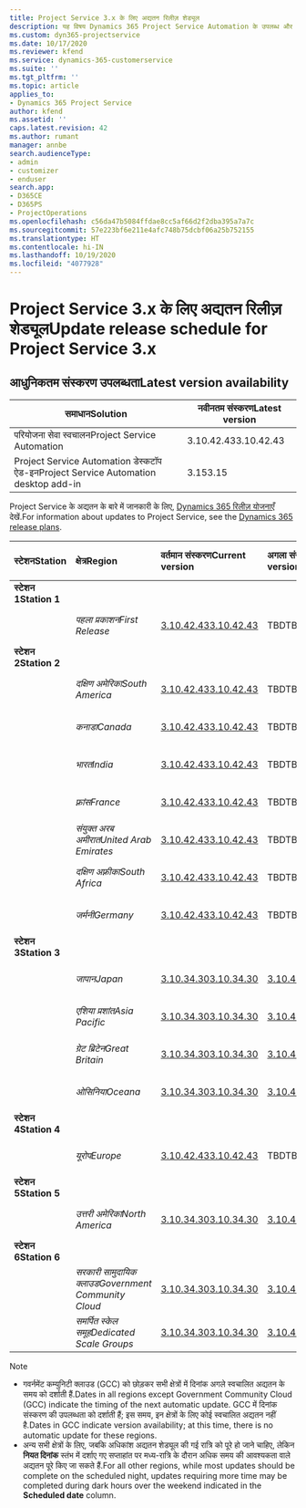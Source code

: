 ```yaml
---
title: Project Service 3.x के लिए अद्यतन रिलीज़ शेड्यूल
description: यह विषय Dynamics 365 Project Service Automation के उपलब्ध और आगामी रिलीज़ के बारे में जानकारी प्रदान करता है.
ms.custom: dyn365-projectservice
ms.date: 10/17/2020
ms.reviewer: kfend
ms.service: dynamics-365-customerservice
ms.suite: ''
ms.tgt_pltfrm: ''
ms.topic: article
applies_to:
- Dynamics 365 Project Service
author: kfend
ms.assetid: ''
caps.latest.revision: 42
ms.author: rumant
manager: annbe
search.audienceType:
- admin
- customizer
- enduser
search.app:
- D365CE
- D365PS
- ProjectOperations
ms.openlocfilehash: c56da47b5084ffdae8cc5af66d2f2dba395a7a7c
ms.sourcegitcommit: 57e223bf6e211e4afc748b75dcbf06a25b752155
ms.translationtype: HT
ms.contentlocale: hi-IN
ms.lasthandoff: 10/19/2020
ms.locfileid: "4077928"
---
```

# <a name="update-release-schedule-for-project-service-3x"></a><span data-ttu-id="e7bc1-103">Project Service 3.x के लिए अद्यतन रिलीज़ शेड्यूल</span><span class="sxs-lookup"><span data-stu-id="e7bc1-103">Update release schedule for Project Service 3.x</span></span>

## <a name="latest-version-availability"></a><span data-ttu-id="e7bc1-104">आधुनिकतम संस्करण उपलब्धता</span><span class="sxs-lookup"><span data-stu-id="e7bc1-104">Latest version availability</span></span>

| <span data-ttu-id="e7bc1-105">समाधान</span><span class="sxs-lookup"><span data-stu-id="e7bc1-105">Solution</span></span>  | <span data-ttu-id="e7bc1-106">नवीनतम संस्करण</span><span class="sxs-lookup"><span data-stu-id="e7bc1-106">Latest version</span></span> |
|-------|----|
| <span data-ttu-id="e7bc1-107">परियोजना सेवा स्वचालन</span><span class="sxs-lookup"><span data-stu-id="e7bc1-107">Project Service Automation</span></span>    |  <span data-ttu-id="e7bc1-108">3.10.42.43</span><span class="sxs-lookup"><span data-stu-id="e7bc1-108">3.10.42.43</span></span>  |
| <span data-ttu-id="e7bc1-109">Project Service Automation डेस्कटॉप ऐड-इन</span><span class="sxs-lookup"><span data-stu-id="e7bc1-109">Project Service Automation desktop add-in</span></span>                | <span data-ttu-id="e7bc1-110">3.15</span><span class="sxs-lookup"><span data-stu-id="e7bc1-110">3.15</span></span>          |

<span data-ttu-id="e7bc1-111">Project Service के अद्यतन के बारे में जानकारी के लिए, [Dynamics 365 रिलीज़ योजनाएँ](https://docs.microsoft.com/dynamics365/release-plans/) देखें.</span><span class="sxs-lookup"><span data-stu-id="e7bc1-111">For information about updates to Project Service, see the [Dynamics 365 release plans](https://docs.microsoft.com/dynamics365/release-plans/).</span></span> 

| <span data-ttu-id="e7bc1-112">स्टेशन</span><span class="sxs-lookup"><span data-stu-id="e7bc1-112">Station</span></span>  | <span data-ttu-id="e7bc1-113">क्षेत्र</span><span class="sxs-lookup"><span data-stu-id="e7bc1-113">Region</span></span> | <span data-ttu-id="e7bc1-114">वर्तमान संस्करण</span><span class="sxs-lookup"><span data-stu-id="e7bc1-114">Current version</span></span> | <span data-ttu-id="e7bc1-115">अगला संस्करण</span><span class="sxs-lookup"><span data-stu-id="e7bc1-115">Next version</span></span> |  <span data-ttu-id="e7bc1-116">शेड्यूल किया गया दिनांक</span><span class="sxs-lookup"><span data-stu-id="e7bc1-116">Scheduled date</span></span>
| :---   | :---   | :---   | :---   |:---   |         
|<span data-ttu-id="e7bc1-117"><strong>स्टेशन 1</strong></span><span class="sxs-lookup"><span data-stu-id="e7bc1-117"><strong>Station 1</strong></span></span> | |  |  | |
| | <span data-ttu-id="e7bc1-118"><i>पहला प्रकाशन</i></span><span class="sxs-lookup"><span data-stu-id="e7bc1-118"><i>First Release</i></span></span> | [<span data-ttu-id="e7bc1-119">3.10.42.43</span><span class="sxs-lookup"><span data-stu-id="e7bc1-119">3.10.42.43</span></span>](whats-new-ur-24.md) | <span data-ttu-id="e7bc1-120">TBD</span><span class="sxs-lookup"><span data-stu-id="e7bc1-120">TBD</span></span> | <span data-ttu-id="e7bc1-121">23 अक्तूबर, 2020</span><span class="sxs-lookup"><span data-stu-id="e7bc1-121">October 23, 2020</span></span>
|<span data-ttu-id="e7bc1-122"><strong>स्टेशन 2</strong></span><span class="sxs-lookup"><span data-stu-id="e7bc1-122"><strong>Station 2</strong></span></span> | |  |  | |
| | <span data-ttu-id="e7bc1-123"><i>दक्षिण अमेरिका</i></span><span class="sxs-lookup"><span data-stu-id="e7bc1-123"><i>South America</i></span></span> | [<span data-ttu-id="e7bc1-124">3.10.42.43</span><span class="sxs-lookup"><span data-stu-id="e7bc1-124">3.10.42.43</span></span>](whats-new-ur-24.md) | <span data-ttu-id="e7bc1-125">TBD</span><span class="sxs-lookup"><span data-stu-id="e7bc1-125">TBD</span></span> | <span data-ttu-id="e7bc1-126">30 अक्तूबर, 2020</span><span class="sxs-lookup"><span data-stu-id="e7bc1-126">October 30, 2020</span></span>
| | <span data-ttu-id="e7bc1-127"><i>कनाडा</i></span><span class="sxs-lookup"><span data-stu-id="e7bc1-127"><i>Canada</i></span></span> | [<span data-ttu-id="e7bc1-128">3.10.42.43</span><span class="sxs-lookup"><span data-stu-id="e7bc1-128">3.10.42.43</span></span>](whats-new-ur-24.md) | <span data-ttu-id="e7bc1-129">TBD</span><span class="sxs-lookup"><span data-stu-id="e7bc1-129">TBD</span></span> | <span data-ttu-id="e7bc1-130">30 अक्तूबर, 2020</span><span class="sxs-lookup"><span data-stu-id="e7bc1-130">October 30, 2020</span></span> 
| | <span data-ttu-id="e7bc1-131"><i>भारत</i></span><span class="sxs-lookup"><span data-stu-id="e7bc1-131"><i>India</i></span></span> | [<span data-ttu-id="e7bc1-132">3.10.42.43</span><span class="sxs-lookup"><span data-stu-id="e7bc1-132">3.10.42.43</span></span>](whats-new-ur-24.md) | <span data-ttu-id="e7bc1-133">TBD</span><span class="sxs-lookup"><span data-stu-id="e7bc1-133">TBD</span></span> | <span data-ttu-id="e7bc1-134">30 अक्तूबर, 2020</span><span class="sxs-lookup"><span data-stu-id="e7bc1-134">October 30, 2020</span></span>
| | <span data-ttu-id="e7bc1-135"><i>फ़्रांस</i></span><span class="sxs-lookup"><span data-stu-id="e7bc1-135"><i>France</i></span></span> | [<span data-ttu-id="e7bc1-136">3.10.42.43</span><span class="sxs-lookup"><span data-stu-id="e7bc1-136">3.10.42.43</span></span>](whats-new-ur-24.md) | <span data-ttu-id="e7bc1-137">TBD</span><span class="sxs-lookup"><span data-stu-id="e7bc1-137">TBD</span></span> | <span data-ttu-id="e7bc1-138">30 अक्तूबर, 2020</span><span class="sxs-lookup"><span data-stu-id="e7bc1-138">October 30, 2020</span></span>
| | <span data-ttu-id="e7bc1-139"><i>संयुक्त अरब अमीरात</i></span><span class="sxs-lookup"><span data-stu-id="e7bc1-139"><i>United Arab Emirates</i></span></span> | [<span data-ttu-id="e7bc1-140">3.10.42.43</span><span class="sxs-lookup"><span data-stu-id="e7bc1-140">3.10.42.43</span></span>](whats-new-ur-24.md) | <span data-ttu-id="e7bc1-141">TBD</span><span class="sxs-lookup"><span data-stu-id="e7bc1-141">TBD</span></span> | <span data-ttu-id="e7bc1-142">30 अक्तूबर, 2020</span><span class="sxs-lookup"><span data-stu-id="e7bc1-142">October 30, 2020</span></span>
| | <span data-ttu-id="e7bc1-143"><i>दक्षिण अफ़्रीका</i></span><span class="sxs-lookup"><span data-stu-id="e7bc1-143"><i>South Africa</i></span></span> | [<span data-ttu-id="e7bc1-144">3.10.42.43</span><span class="sxs-lookup"><span data-stu-id="e7bc1-144">3.10.42.43</span></span>](whats-new-ur-24.md) | <span data-ttu-id="e7bc1-145">TBD</span><span class="sxs-lookup"><span data-stu-id="e7bc1-145">TBD</span></span> | <span data-ttu-id="e7bc1-146">30 अक्तूबर, 2020</span><span class="sxs-lookup"><span data-stu-id="e7bc1-146">October 30, 2020</span></span>
| | <span data-ttu-id="e7bc1-147"><i>जर्मनी</i></span><span class="sxs-lookup"><span data-stu-id="e7bc1-147"><i>Germany</i></span></span> | [<span data-ttu-id="e7bc1-148">3.10.42.43</span><span class="sxs-lookup"><span data-stu-id="e7bc1-148">3.10.42.43</span></span>](whats-new-ur-24.md) | <span data-ttu-id="e7bc1-149">TBD</span><span class="sxs-lookup"><span data-stu-id="e7bc1-149">TBD</span></span> | <span data-ttu-id="e7bc1-150">30 अक्तूबर, 2020</span><span class="sxs-lookup"><span data-stu-id="e7bc1-150">October 30, 2020</span></span>
|<span data-ttu-id="e7bc1-151"><strong>स्टेशन 3</strong></span><span class="sxs-lookup"><span data-stu-id="e7bc1-151"><strong>Station 3</strong></span></span> | |  |  | |
| | <span data-ttu-id="e7bc1-152"><i>जापान</i></span><span class="sxs-lookup"><span data-stu-id="e7bc1-152"><i>Japan</i></span></span> |[<span data-ttu-id="e7bc1-153">3.10.34.30</span><span class="sxs-lookup"><span data-stu-id="e7bc1-153">3.10.34.30</span></span>](whats-new-ur-23.md) | [<span data-ttu-id="e7bc1-154">3.10.42.43</span><span class="sxs-lookup"><span data-stu-id="e7bc1-154">3.10.42.43</span></span>](whats-new-ur-24.md) | <span data-ttu-id="e7bc1-155">9 अक्तूबर, 2020</span><span class="sxs-lookup"><span data-stu-id="e7bc1-155">October 9, 2020</span></span> 
| | <span data-ttu-id="e7bc1-156"><i>एशिया प्रशांत</i></span><span class="sxs-lookup"><span data-stu-id="e7bc1-156"><i>Asia Pacific</i></span></span> |[<span data-ttu-id="e7bc1-157">3.10.34.30</span><span class="sxs-lookup"><span data-stu-id="e7bc1-157">3.10.34.30</span></span>](whats-new-ur-23.md) | [<span data-ttu-id="e7bc1-158">3.10.42.43</span><span class="sxs-lookup"><span data-stu-id="e7bc1-158">3.10.42.43</span></span>](whats-new-ur-24.md) | <span data-ttu-id="e7bc1-159">9 अक्तूबर, 2020</span><span class="sxs-lookup"><span data-stu-id="e7bc1-159">October 9, 2020</span></span>
| | <span data-ttu-id="e7bc1-160"><i>ग्रेट ब्रिटेन</i></span><span class="sxs-lookup"><span data-stu-id="e7bc1-160"><i>Great Britain</i></span></span> |[<span data-ttu-id="e7bc1-161">3.10.34.30</span><span class="sxs-lookup"><span data-stu-id="e7bc1-161">3.10.34.30</span></span>](whats-new-ur-23.md) | [<span data-ttu-id="e7bc1-162">3.10.42.43</span><span class="sxs-lookup"><span data-stu-id="e7bc1-162">3.10.42.43</span></span>](whats-new-ur-24.md) | <span data-ttu-id="e7bc1-163">9 अक्तूबर, 2020</span><span class="sxs-lookup"><span data-stu-id="e7bc1-163">October 9, 2020</span></span>
| | <span data-ttu-id="e7bc1-164"><i>ओसिनिया</i></span><span class="sxs-lookup"><span data-stu-id="e7bc1-164"><i>Oceana</i></span></span> |[<span data-ttu-id="e7bc1-165">3.10.34.30</span><span class="sxs-lookup"><span data-stu-id="e7bc1-165">3.10.34.30</span></span>](whats-new-ur-23.md) | [<span data-ttu-id="e7bc1-166">3.10.42.43</span><span class="sxs-lookup"><span data-stu-id="e7bc1-166">3.10.42.43</span></span>](whats-new-ur-24.md) | <span data-ttu-id="e7bc1-167">9 अक्तूबर, 2020</span><span class="sxs-lookup"><span data-stu-id="e7bc1-167">October 9, 2020</span></span>
|<span data-ttu-id="e7bc1-168"><strong>स्टेशन 4</strong></span><span class="sxs-lookup"><span data-stu-id="e7bc1-168"><strong>Station 4</strong></span></span> | |  |  | |
| | <span data-ttu-id="e7bc1-169"><i>यूरोप</i></span><span class="sxs-lookup"><span data-stu-id="e7bc1-169"><i>Europe</i></span></span> |[<span data-ttu-id="e7bc1-170">3.10.42.43</span><span class="sxs-lookup"><span data-stu-id="e7bc1-170">3.10.42.43</span></span>](whats-new-ur-24.md) | <span data-ttu-id="e7bc1-171">TBD</span><span class="sxs-lookup"><span data-stu-id="e7bc1-171">TBD</span></span> | <span data-ttu-id="e7bc1-172">13 नवंबर 2020</span><span class="sxs-lookup"><span data-stu-id="e7bc1-172">November 13, 2020</span></span>
|<span data-ttu-id="e7bc1-173"><strong>स्टेशन 5</strong></span><span class="sxs-lookup"><span data-stu-id="e7bc1-173"><strong>Station 5</strong></span></span> | |  |  | |
| | <span data-ttu-id="e7bc1-174"><i>उत्तरी अमेरिका</i></span><span class="sxs-lookup"><span data-stu-id="e7bc1-174"><i>North America</i></span></span> |[<span data-ttu-id="e7bc1-175">3.10.34.30</span><span class="sxs-lookup"><span data-stu-id="e7bc1-175">3.10.34.30</span></span>](whats-new-ur-23.md) | [<span data-ttu-id="e7bc1-176">3.10.42.43</span><span class="sxs-lookup"><span data-stu-id="e7bc1-176">3.10.42.43</span></span>](whats-new-ur-24.md) | <span data-ttu-id="e7bc1-177">23 अक्तूबर, 2020</span><span class="sxs-lookup"><span data-stu-id="e7bc1-177">October 23, 2020</span></span>
|<span data-ttu-id="e7bc1-178"><strong>स्टेशन 6</strong></span><span class="sxs-lookup"><span data-stu-id="e7bc1-178"><strong>Station 6</strong></span></span> | |  |  | |
| | <span data-ttu-id="e7bc1-179"><i>सरकारी सामुदायिक क्लाउड</i></span><span class="sxs-lookup"><span data-stu-id="e7bc1-179"><i>Government Community Cloud</i></span></span> |[<span data-ttu-id="e7bc1-180">3.10.34.30</span><span class="sxs-lookup"><span data-stu-id="e7bc1-180">3.10.34.30</span></span>](whats-new-ur-23.md) | [<span data-ttu-id="e7bc1-181">3.10.42.43</span><span class="sxs-lookup"><span data-stu-id="e7bc1-181">3.10.42.43</span></span>](whats-new-ur-24.md) | <span data-ttu-id="e7bc1-182">30 अक्तूबर, 2020</span><span class="sxs-lookup"><span data-stu-id="e7bc1-182">October 30, 2020</span></span>
| | <span data-ttu-id="e7bc1-183"><i>समर्पित स्केल समूह</i></span><span class="sxs-lookup"><span data-stu-id="e7bc1-183"><i>Dedicated Scale Groups</i></span></span> |[<span data-ttu-id="e7bc1-184">3.10.34.30</span><span class="sxs-lookup"><span data-stu-id="e7bc1-184">3.10.34.30</span></span>](whats-new-ur-23.md) | [<span data-ttu-id="e7bc1-185">3.10.42.43</span><span class="sxs-lookup"><span data-stu-id="e7bc1-185">3.10.42.43</span></span>](whats-new-ur-24.md) | <span data-ttu-id="e7bc1-186">30 अक्तूबर, 2020</span><span class="sxs-lookup"><span data-stu-id="e7bc1-186">October 30, 2020</span></span>

>[!Note]
> - <span data-ttu-id="e7bc1-187">गवर्नमेंट कम्युनिटी क्लाउड (GCC) को छोड़कर सभी क्षेत्रों में दिनांक अगले स्वचालित अद्यतन के समय को दर्शाती हैं.</span><span class="sxs-lookup"><span data-stu-id="e7bc1-187">Dates in all regions except Government Community Cloud (GCC) indicate the timing of the next automatic update.</span></span> <span data-ttu-id="e7bc1-188">GCC में दिनांक संस्करण की उपलब्धता को दर्शाती हैं; इस समय, इन क्षेत्रों के लिए कोई स्वचालित अद्यतन नहीं है.</span><span class="sxs-lookup"><span data-stu-id="e7bc1-188">Dates in GCC indicate version availability; at this time, there is no automatic update for these regions.</span></span>
> - <span data-ttu-id="e7bc1-189">अन्य सभी क्षेत्रों के लिए, जबकि अधिकांश अद्यतन शेड्यूल की गई रात्रि को पूरे हो जाने चाहिए, लेकिन **नियत दिनांक** स्तंभ में दर्शाए गए सप्ताहांत पर मध्य-रात्रि के दौरान अधिक समय की आवश्यकता वाले अद्यतन पूरे किए जा सकते हैं.</span><span class="sxs-lookup"><span data-stu-id="e7bc1-189">For all other regions, while most updates should be complete on the scheduled night, updates requiring more time may be completed during dark hours over the weekend indicated in the **Scheduled date** column.</span></span>
